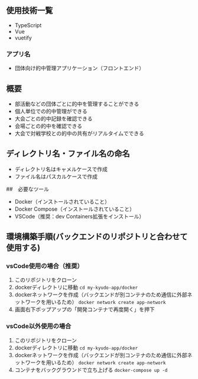 ## 使用技術一覧
- TypeScript
- Vue
- vuetify

### アプリ名
- 団体向け的中管理アプリケーション（フロントエンド）

## 概要
- 部活動などの団体ごとに的中を管理することができる
- 個人単位での的中管理ができる
- 大会ごとの的中記録を確認できる
- 会場ごとの的中を確認できる
- 大会で対戦学校との的中の共有がリアルタイムでできる

## ディレクトリ名・ファイル名の命名
- ディレクトリ名はキャメルケースで作成
- ファイル名はパスカルケースで作成

##　必要なツール
- Docker（インストールされていること）
- Docker Compose（インストールされていること）
- VSCode（推奨：dev Containers拡張をインストール）

## 環境構築手順(バックエンドのリポジトリと合わせて使用する)
### vsCode使用の場合（推奨）
1. このリポジトリをクローン
2. dockerディレクトリに移動
`cd my-kyudo-app/docker`
3. dockerネットワークを作成（バックエンドが別コンテナのため通信に外部ネットワークを用いるため）
`docker network create app-network`
4. 画面右下ポップアップの「開発コンテナで再度開く」を押下

### vsCode以外使用の場合
1. このリポジトリをクローン
2. dockerディレクトリに移動
`cd my-kyudo-app/docker`
3. dockerネットワークを作成（バックエンドが別コンテナのため通信に外部ネットワークを用いるため）
`docker network create app-network`
4. コンテナをバックグラウンドで立ち上げる
`docker-compose up -d`
